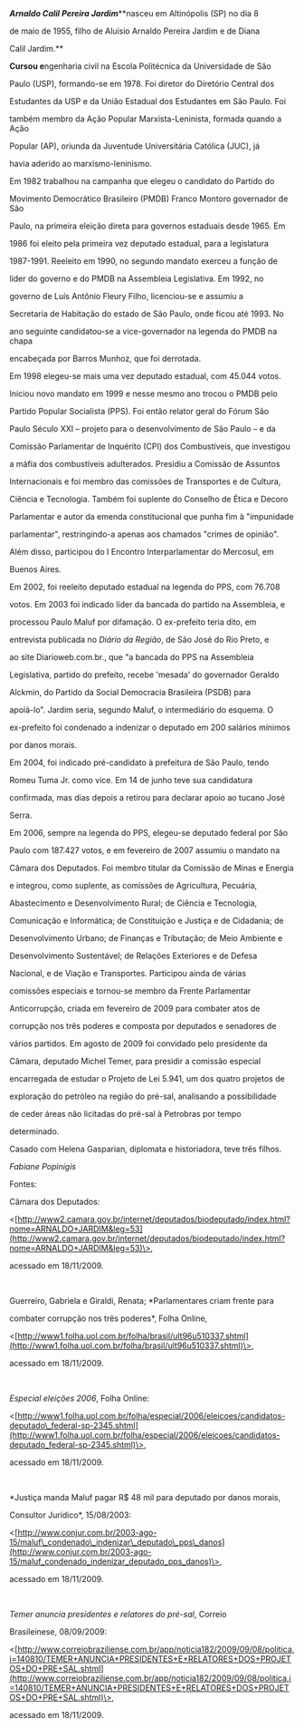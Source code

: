 

 



***Arnaldo Calil Pereira Jardim*****nasceu em Altinópolis (SP) no dia 8

de maio de 1955, filho de Aluísio Arnaldo Pereira Jardim e de Diana

Calil Jardim.**



**Cursou e**ngenharia civil na Escola Politécnica da Universidade de São

Paulo (USP), formando-se em 1978. Foi diretor do Diretório Central dos

Estudantes da USP e da União Estadual dos Estudantes em São Paulo. Foi

também membro da Ação Popular Marxista-Leninista, formada quando a Ação

Popular (AP), oriunda da Juventude Universitária Católica (JUC), já

havia aderido ao marxismo-leninismo.



Em 1982 trabalhou na campanha que elegeu o candidato do Partido do

Movimento Democrático Brasileiro (PMDB) Franco Montoro governador de São

Paulo, na primeira eleição direta para governos estaduais desde 1965. Em

1986 foi eleito pela primeira vez deputado estadual, para a legislatura

1987-1991. Reeleito em 1990, no segundo mandato exerceu a função de

líder do governo e do PMDB na Assembleia Legislativa. Em 1992, no

governo de Luís Antônio Fleury Filho, licenciou-se e assumiu a

Secretaria de Habitação do estado de São Paulo, onde ficou até 1993. No

ano seguinte candidatou-se a vice-governador na legenda do PMDB na chapa

encabeçada por Barros Munhoz, que foi derrotada.



Em 1998 elegeu-se mais uma vez deputado estadual, com 45.044 votos.

Iniciou novo mandato em 1999 e nesse mesmo ano trocou o PMDB pelo

Partido Popular Socialista (PPS). Foi então relator geral do Fórum São

Paulo Século XXI – projeto para o desenvolvimento de São Paulo – e da

Comissão Parlamentar de Inquérito (CPI) dos Combustíveis, que investigou

a máfia dos combustíveis adulterados. Presidiu a Comissão de Assuntos

Internacionais e foi membro das comissões de Transportes e de Cultura,

Ciência e Tecnologia. Também foi suplente do Conselho de Ética e Decoro

Parlamentar e autor da emenda constitucional que punha fim à "impunidade

parlamentar", restringindo-a apenas aos chamados "crimes de opinião".

Além disso, participou do I Encontro Interparlamentar do Mercosul, em

Buenos Aires.



Em 2002, foi reeleito deputado estadual na legenda do PPS, com 76.708

votos. Em 2003 foi indicado líder da bancada do partido na Assembleia, e

processou Paulo Maluf por difamação. O ex-prefeito teria dito, em

entrevista publicada no *Diário da Região*, de São José do Rio Preto, e

ao site Diarioweb.com.br., que "a bancada do PPS na Assembleia

Legislativa, partido do prefeito, recebe 'mesada' do governador Geraldo

Alckmin, do Partido da Social Democracia Brasileira (PSDB) para

apoiá-lo". Jardim seria, segundo Maluf, o intermediário do esquema. O

ex-prefeito foi condenado a indenizar o deputado em 200 salários mínimos

por danos morais.



Em 2004, foi indicado pré-candidato à prefeitura de São Paulo, tendo

Romeu Tuma Jr. como vice. Em 14 de junho teve sua candidatura

confirmada, mas dias depois a retirou para declarar apoio ao tucano José

Serra.



Em 2006, sempre na legenda do PPS, elegeu-se deputado federal por São

Paulo com 187.427 votos, e em fevereiro de 2007 assumiu o mandato na

Câmara dos Deputados. Foi membro titular da Comissão de Minas e Energia

e integrou, como suplente, as comissões de Agricultura, Pecuária,

Abastecimento e Desenvolvimento Rural; de Ciência e Tecnologia,

Comunicação e Informática; de Constituição e Justiça e de Cidadania; de

Desenvolvimento Urbano; de Finanças e Tributação; de Meio Ambiente e

Desenvolvimento Sustentável; de Relações Exteriores e de Defesa

Nacional, e de Viação e Transportes. Participou ainda de várias

comissões especiais e tornou-se membro da Frente Parlamentar

Anticorrupção, criada em fevereiro de 2009 para combater atos de

corrupção nos três poderes e composta por deputados e senadores de

vários partidos. Em agosto de 2009 foi convidado pelo presidente da

Câmara, deputado Michel Temer, para presidir a comissão especial

encarregada de estudar o Projeto de Lei 5.941, um dos quatro projetos de

exploração do petróleo na região do pré-sal, analisando a possibilidade

de ceder áreas não licitadas do pré-sal à Petrobras por tempo

determinado.



Casado com Helena Gasparian, diplomata e historiadora, teve três filhos.



*Fabiane Popinigis*



Fontes:



Câmara dos Deputados:

\<[http://www2.camara.gov.br/internet/deputados/biodeputado/index.html?nome=ARNALDO+JARDIM&leg=53](http://www2.camara.gov.br/internet/deputados/biodeputado/index.html?nome=ARNALDO+JARDIM&leg=53)\>,

acessado em 18/11/2009.



 



Guerreiro, Gabriela e Giraldi, Renata; *Parlamentares criam frente para

combater corrupção nos três poderes*, Folha Online,

\<[http://www1.folha.uol.com.br/folha/brasil/ult96u510337.shtml](http://www1.folha.uol.com.br/folha/brasil/ult96u510337.shtml)\>,

acessado em 18/11/2009.



 



*Especial eleições 2006*, Folha Online:

\<[http://www1.folha.uol.com.br/folha/especial/2006/eleicoes/candidatos-deputado\_federal-sp-2345.shtml](http://www1.folha.uol.com.br/folha/especial/2006/eleicoes/candidatos-deputado_federal-sp-2345.shtml)\>,

acessado em 18/11/2009.



 



*Justiça manda Maluf pagar R\$ 48 mil para deputado por danos morais,

Consultor Jurídico*, 15/08/2003:

\<[http://www.conjur.com.br/2003-ago-15/maluf\_condenado\_indenizar\_deputado\_pps\_danos](http://www.conjur.com.br/2003-ago-15/maluf_condenado_indenizar_deputado_pps_danos)\>,

acessado em 18/11/2009.



 



*Temer anuncia presidentes e relatores do pré-sal*, Correio

Brasileinese, 08/09/2009:

\<[http://www.correiobraziliense.com.br/app/noticia182/2009/09/08/politica,i=140810/TEMER+ANUNCIA+PRESIDENTES+E+RELATORES+DOS+PROJETOS+DO+PRE+SAL.shtml](http://www.correiobraziliense.com.br/app/noticia182/2009/09/08/politica,i=140810/TEMER+ANUNCIA+PRESIDENTES+E+RELATORES+DOS+PROJETOS+DO+PRE+SAL.shtml)\>,

acessado em 18/11/2009.



 



 



 

